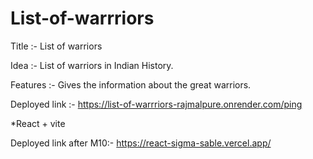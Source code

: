  # List-of-warrriors

 Title :- List of warriors

 Idea :- List of warriors in Indian History.

 Features :- Gives the information about the great warriors.

 Deployed link :- https://list-of-warrriors-rajmalpure.onrender.com/ping

 *React + vite

 Deployed link after M10:- https://react-sigma-sable.vercel.app/

